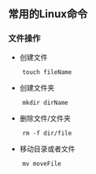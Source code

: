 ## 常用的Linux命令
### 文件操作
+ 创建文件
```shell
    touch fileName
```
+ 创建文件夹
```shell
    mkdir dirName
```
+ 删除文件/文件夹
```shell
    rm -f dir/file
```
+ 移动目录或者文件
```shell
    mv moveFile 
```
